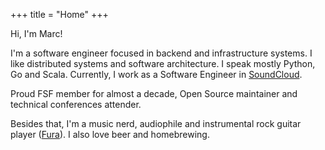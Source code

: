 +++
title = "Home"
+++

Hi, I'm Marc!

I'm a software engineer focused in backend and infrastructure systems. I like distributed systems and software architecture. I speak mostly Python, Go and Scala. Currently, I work as a Software Engineer in [SoundCloud](https://soundcloud.com).

Proud FSF member for almost a decade, Open Source maintainer and technical conferences attender.

Besides that, I'm a music nerd, audiophile and instrumental rock guitar player ([Fura](http://fura.rocks)). I also love beer and homebrewing.
